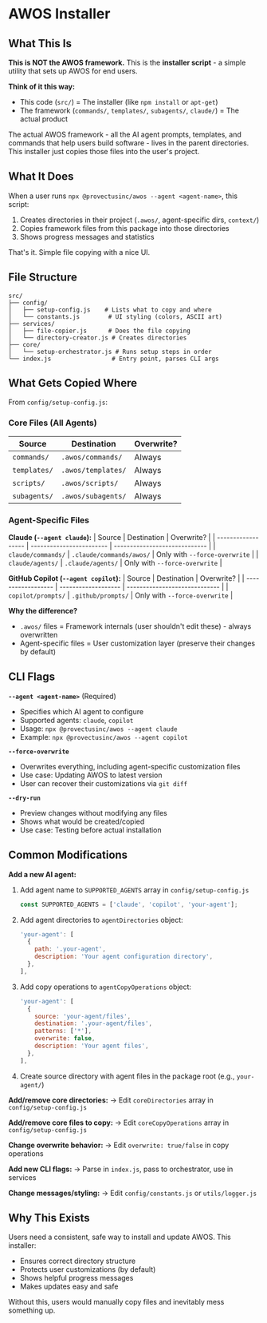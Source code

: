 # AWOS Installer

## What This Is

**This is NOT the AWOS framework.** This is the **installer script** - a simple utility that sets up AWOS for end users.

**Think of it this way:**

- This code (`src/`) = The installer (like `npm install` or `apt-get`)
- The framework (`commands/`, `templates/`, `subagents/`, `claude/`) = The actual product

The actual AWOS framework - all the AI agent prompts, templates, and commands that help users build software - lives in the parent directories. This installer just copies those files into the user's project.

## What It Does

When a user runs `npx @provectusinc/awos --agent <agent-name>`, this script:

1. Creates directories in their project (`.awos/`, agent-specific dirs, `context/`)
2. Copies framework files from this package into those directories
3. Shows progress messages and statistics

That's it. Simple file copying with a nice UI.

## File Structure

```
src/
├── config/
│   ├── setup-config.js    # Lists what to copy and where
│   └── constants.js        # UI styling (colors, ASCII art)
├── services/
│   ├── file-copier.js      # Does the file copying
│   └── directory-creator.js # Creates directories
├── core/
│   └── setup-orchestrator.js # Runs setup steps in order
└── index.js                 # Entry point, parses CLI args
```

## What Gets Copied Where

From `config/setup-config.js`:

### Core Files (All Agents)

| Source       | Destination        | Overwrite? |
| ------------ | ------------------ | ---------- |
| `commands/`  | `.awos/commands/`  | Always     |
| `templates/` | `.awos/templates/` | Always     |
| `scripts/`   | `.awos/scripts/`   | Always     |
| `subagents/` | `.awos/subagents/` | Always     |

### Agent-Specific Files

**Claude (`--agent claude`):**
| Source | Destination | Overwrite? |
| ------------------ | ------------------------ | ----------------------------- |
| `claude/commands/` | `.claude/commands/awos/` | Only with `--force-overwrite` |
| `claude/agents/` | `.claude/agents/` | Only with `--force-overwrite` |

**GitHub Copilot (`--agent copilot`):**
| Source | Destination | Overwrite? |
| ------------------ | ------------------- | ----------------------------- |
| `copilot/prompts/` | `.github/prompts/` | Only with `--force-overwrite` |

**Why the difference?**

- `.awos/` files = Framework internals (user shouldn't edit these) - always overwritten
- Agent-specific files = User customization layer (preserve their changes by default)

## CLI Flags

**`--agent <agent-name>`** (Required)

- Specifies which AI agent to configure
- Supported agents: `claude`, `copilot`
- Usage: `npx @provectusinc/awos --agent claude`
- Example: `npx @provectusinc/awos --agent copilot`

**`--force-overwrite`**

- Overwrites everything, including agent-specific customization files
- Use case: Updating AWOS to latest version
- User can recover their customizations via `git diff`

**`--dry-run`**

- Preview changes without modifying any files
- Shows what would be created/copied
- Use case: Testing before actual installation

## Common Modifications

**Add a new AI agent:**

1. Add agent name to `SUPPORTED_AGENTS` array in `config/setup-config.js`

   ```js
   const SUPPORTED_AGENTS = ['claude', 'copilot', 'your-agent'];
   ```

2. Add agent directories to `agentDirectories` object:

   ```js
   'your-agent': [
     {
       path: '.your-agent',
       description: 'Your agent configuration directory',
     },
   ],
   ```

3. Add copy operations to `agentCopyOperations` object:

   ```js
   'your-agent': [
     {
       source: 'your-agent/files',
       destination: '.your-agent/files',
       patterns: ['*'],
       overwrite: false,
       description: 'Your agent files',
     },
   ],
   ```

4. Create source directory with agent files in the package root (e.g., `your-agent/`)

**Add/remove core directories:**
→ Edit `coreDirectories` array in `config/setup-config.js`

**Add/remove core files to copy:**
→ Edit `coreCopyOperations` array in `config/setup-config.js`

**Change overwrite behavior:**
→ Edit `overwrite: true/false` in copy operations

**Add new CLI flags:**
→ Parse in `index.js`, pass to orchestrator, use in services

**Change messages/styling:**
→ Edit `config/constants.js` or `utils/logger.js`

## Why This Exists

Users need a consistent, safe way to install and update AWOS. This installer:

- Ensures correct directory structure
- Protects user customizations (by default)
- Shows helpful progress messages
- Makes updates easy and safe

Without this, users would manually copy files and inevitably mess something up.
